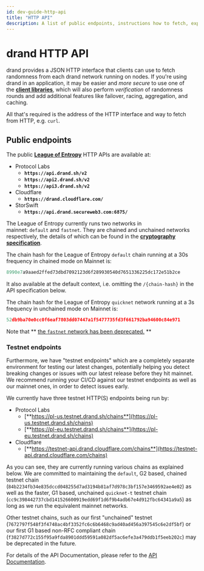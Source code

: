 ```yaml
---
id: dev-guide-http-api
title: "HTTP API"
description: A list of public endpoints, instructions how to fetch, explanation of results.
---
```

# drand HTTP API

drand provides a JSON HTTP interface that clients can use to fetch randomness from each drand network running on nodes. If you're using drand in an application, it may be easier and *more secure* to use one of the [**client libraries**](dev-guide-client-libraries), which will also perform *verification* of randomness rounds and add additional features like failover, racing, aggregation, and caching.

All that's required is the address of the HTTP interface and way to fetch from HTTP, e.g. `curl`.

## **Public endpoints**

The public [**League of Entropy**](http://leagueofentropy.org) HTTP APIs are available at:

- Protocol Labs
    - **`https://api.drand.sh/v2`**
    - **`https://api2.drand.sh/v2`**
    - **`https://api3.drand.sh/v2`**
- Cloudflare
    - **`https://drand.cloudflare.com/`**
- StorSwift
    - **`https://api.drand.secureweb3.com:6875/`**

The League of Entropy currently runs two networks in mainnet: `default` and `fastnet`. They are chained and unchained networks respectively, the details of which can be found in the [**cryptography specification**](../concepts/concepts-cryptography).

The chain hash for the League of Entropy `default` chain running at a 30s frequency in chained mode on Mainnet is:

```jsx
8990e7a9aaed2ffed73dbd7092123d6f289930540d7651336225dc172e51b2ce
```

It also available at the default context, i.e. omitting the `/{chain-hash}` in the API specification below.

The chain hash for the League of Entropy `quicknet` network running at a 3s frequency in unchained mode on Mainnet is:

```jsx
52db9ba70e0cc0f6eaf7803dd07447a1f5477735fd3f661792ba94600c84e971
```

Note that ** [the `fastnet` network has been deprecated.](https://drand.love/blog/fastnet-to-be-sunset) **

### **Testnet endpoints**

Furthermore, we have "testnet endpoints" which are a completely separate environment for testing our latest changes, potentially helping you detect breaking changes or issues with our latest release before they hit mainnet. We recommend running your CI/CD against our testnet endpoints as well as our mainnet ones, in order to detect issues early.

We currently have three testnet HTTP(S) endpoints being run by:

- Protocol Labs
    - [**https://pl-us.testnet.drand.sh/chains**](https://pl-us.testnet.drand.sh/chains)
    - [**https://pl-eu.testnet.drand.sh/chains**](https://pl-eu.testnet.drand.sh/chains)
- Cloudflare
    - [**https://testnet-api.drand.cloudflare.com/chains**](https://testnet-api.drand.cloudflare.com/chains)

As you can see, they are currently running various chains as explained below. We are committed to maintaining the `default`, G2 based, chained testnet chain (`84b2234fb34e835dccd048255d7ad3194b81af7d978c3bf157e3469592ae4e02`) as well as the faster, G1 based, unchained `quicknet-t` testnet chain (`cc9c398442737cbd141526600919edd69f1d6f9b4adb67e4d912fbc64341a9a5`) as long as we run the equivalent mainnet networks.

Other testnet chains, such as our first "unchained" testnet (`7672797f548f3f4748ac4bf3352fc6c6b6468c9ad40ad456a397545c6e2df5bf`) or our first G1 based non-RFC compliant chain (`f3827d772c155f95a9fda8901ddd59591a082df5ac6efe3a479ddb1f5eeb202c`) may be deprecated in the future.

For details of the API Documentation, please refer to the [API Documentation](/docs/dev-guide/3.7%20API%20Documentation/drand-http-api).
